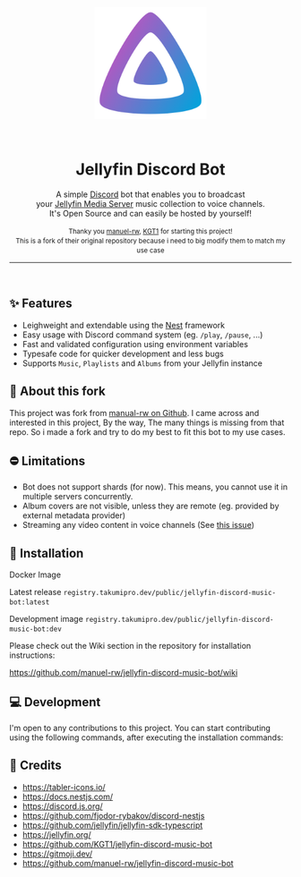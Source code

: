 <p align="center">
  <a href="http://nestjs.com/" target="blank"><img src="https://github.com/walkxcode/dashboard-icons/blob/main/png/jellyfin.png?raw=true" width="200" alt="Nest Logo" /></a>
</p>

  <br/>
  <h1 align="center">Jellyfin Discord Bot</h1>

  <p align="center">A simple <a href="https://discord.com" target="_blank">Discord</a> bot that enables you to broadcast<br/>your <a href="https://jellyfin.org/" target="_blank">Jellyfin Media Server</a> music collection to voice channels.<br/>It's Open Source and can easily be hosted by yourself!</p>

<p align="center">
  <small>Thanky you <a href="https://github.com/manuel-rw/jellyfin-discord-music-bot/">manuel-rw</a>, <a href="https://github.com/KGT1/jellyfin-discord-music-bot/">KGT1</a> for starting this project!<br/>This is a fork of their original repository because i need to big modify them to match my use case</small>
</p>

<hr/>
<br/>


## ✨ Features

- Leighweight and extendable using the [Nest](https://github.com/nestjs/nest) framework
- Easy usage with Discord command system (eg. ``/play``, ``/pause``, ...)
- Fast and validated configuration using environment variables
- Typesafe code for quicker development and less bugs
- Supports ``Music``, ``Playlists`` and ``Albums`` from your Jellyfin instance

## 📌 About this fork
This project was fork from [manual-rw on Github](https://github.com/manuel-rw/jellyfin-discord-music-bot/). I came across and interested in this project,
By the way, The many things is missing from that repo. So i made a fork and try to do my best to fit this bot to my use cases.

## ⛔ Limitations

- Bot does not support shards (for now). This means, you cannot use it in multiple servers concurrently.
- Album covers are not visible, unless they are remote (eg. provided by external metadata provider)
- Streaming any video content in voice channels (See [this issue](https://github.com/discordjs/discord.js/issues/4116))

## 🚀 Installation

Docker Image     
     
Latest release
```registry.takumipro.dev/public/jellyfin-discord-music-bot:latest```

Development image
```registry.takumipro.dev/public/jellyfin-discord-music-bot:dev```

Please check out the Wiki section in the repository for installation instructions:

https://github.com/manuel-rw/jellyfin-discord-music-bot/wiki




## 💻 Development

I'm open to any contributions to this project. You can start contributing using the following commands, after executing the installation commands:

## 👤 Credits
- https://tabler-icons.io/
- https://docs.nestjs.com/
- https://discord.js.org/
- https://github.com/fjodor-rybakov/discord-nestjs
- https://github.com/jellyfin/jellyfin-sdk-typescript
- https://jellyfin.org/
- https://github.com/KGT1/jellyfin-discord-music-bot
- https://gitmoji.dev/
- https://github.com/manuel-rw/jellyfin-discord-music-bot
